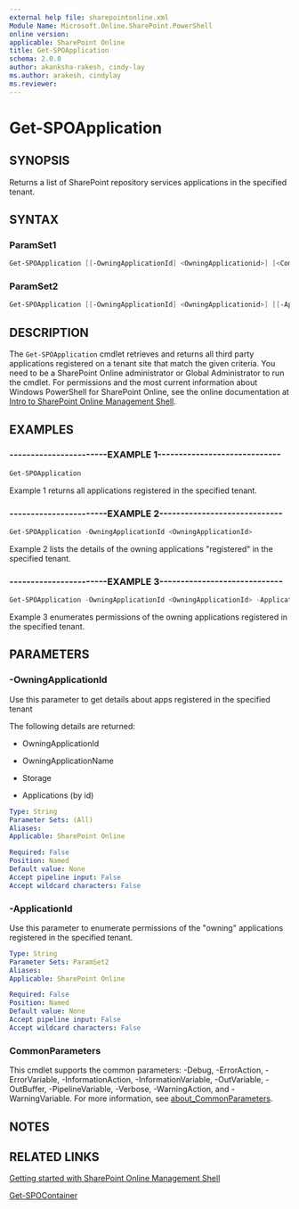 ```yaml
---
external help file: sharepointonline.xml
Module Name: Microsoft.Online.SharePoint.PowerShell
online version: 
applicable: SharePoint Online
title: Get-SPOApplication
schema: 2.0.0
author: akanksha-rakesh, cindy-lay
ms.author: arakesh, cindylay
ms.reviewer:
---
```


# Get-SPOApplication

## SYNOPSIS

Returns a list of SharePoint repository services applications in the specified tenant.

## SYNTAX

### ParamSet1

```powershell
Get-SPOApplication [[-OwningApplicationId] <OwningApplicationid>] [<CommonParameters>]
```

### ParamSet2

```powershell
Get-SPOApplication [[-OwningApplicationId] <OwningApplicationid>] [[-ApplicationId] <ApplicationId>]
``` 

## DESCRIPTION

The `Get-SPOApplication` cmdlet retrieves and returns all third party applications registered on a tenant site that match the given criteria. You need to be a SharePoint Online administrator or Global Administrator to run the cmdlet. For permissions and the most current information about Windows PowerShell for SharePoint Online, see the online documentation at [Intro to SharePoint Online Management Shell](https://learn.microsoft.com/powershell/sharepoint/sharepoint-online/introduction-sharepoint-online-management-shell?view=sharepoint-ps). 


## EXAMPLES

### -----------------------EXAMPLE 1-----------------------------

```powershell
Get-SPOApplication
```

Example 1 returns all applications registered in the specified tenant.

### -----------------------EXAMPLE 2-----------------------------

```powershell
Get-SPOApplication -OwningApplicationId <OwningApplicationId>
```

Example 2 lists the details of the owning applications "registered" in the specified tenant.

### -----------------------EXAMPLE 3-----------------------------

```powershell
Get-SPOApplication -OwningApplicationId <OwningApplicationId> -ApplicationId <ApplicationId>
```

Example 3 enumerates permissions of the owning applications registered in the specified tenant.

 

## PARAMETERS

### -OwningApplicationId

Use this parameter to get details about apps registered in the specified tenant

The following details are returned:

- OwningApplicationId

- OwningApplicationName

- Storage

- Applications (by id)

  
```yaml
Type: String
Parameter Sets: (All)
Aliases:
Applicable: SharePoint Online

Required: False
Position: Named
Default value: None
Accept pipeline input: False
Accept wildcard characters: False
```

### -ApplicationId

Use this parameter to enumerate permissions of the "owning" applications registered in the specified tenant.

```yaml
Type: String
Parameter Sets: ParamSet2
Aliases:
Applicable: SharePoint Online

Required: False
Position: Named
Default value: None
Accept pipeline input: False
Accept wildcard characters: False
```
 

### CommonParameters

This cmdlet supports the common parameters: -Debug, -ErrorAction, -ErrorVariable, -InformationAction, -InformationVariable, -OutVariable, -OutBuffer, -PipelineVariable, -Verbose, -WarningAction, and -WarningVariable. For more information, see [about_CommonParameters](https://go.microsoft.com/fwlink/?LinkID=113216).


## NOTES

## RELATED LINKS

[Getting started with SharePoint Online Management Shell](https://learn.microsoft.com/powershell/sharepoint/sharepoint-online/connect-sharepoint-online?view=sharepoint-ps)

[Get-SPOContainer](./Get-SPOContainer.md)
